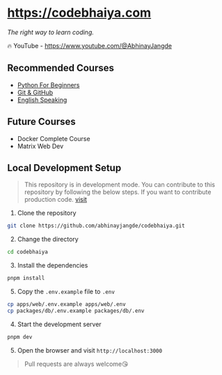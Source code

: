 # https://codebhaiya.com

*The right way to learn coding.*

🔥 YouTube - https://www.youtube.com/@AbhinayJangde

## Recommended Courses
- [Python For Beginners](https://www.youtube.com/playlist?list=PLektAlvzRpxGbkecHfD6UZRecAdGPOGTa)
- [Git & GitHub](https://www.youtube.com/playlist?list=PLektAlvzRpxFz9By9JhjDD34vjsd5BYGX)
- [English Speaking](/apps/courses//english/readme.md)

## Future Courses

- Docker Complete Course
- Matrix Web Dev

## Local Development Setup

> This repository is in development mode. You can contribute to this repository by following the below steps. If you want to contribute production code. [visit](https://github.com/abhinayjangde/codebhaiya-old.git)
1. Clone the repository
```bash
git clone https://github.com/abhinayjangde/codebhaiya.git
```
2. Change the directory
```bash
cd codebhaiya
```
3. Install the dependencies
```bash
pnpm install
```
5. Copy the `.env.example` file to `.env`
```bash
cp apps/web/.env.example apps/web/.env
cp packages/db/.env.example packages/db/.env
```
4. Start the development server
```bash
pnpm dev
```
5. Open the browser and visit `http://localhost:3000`

> Pull requests are always welcome😘

